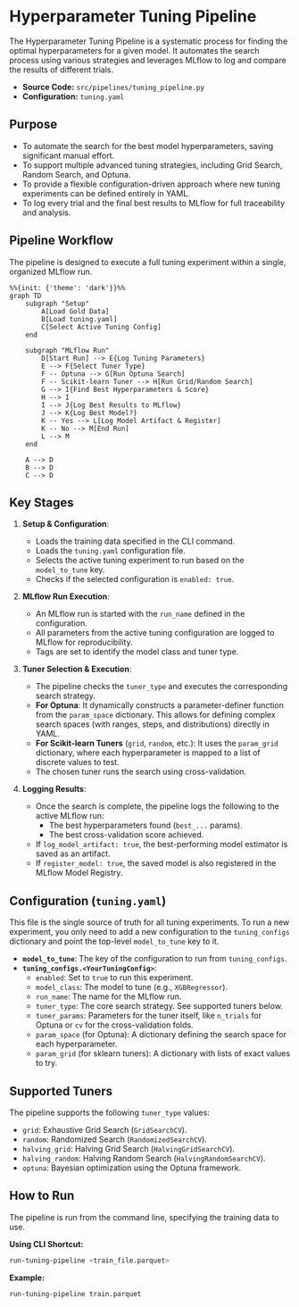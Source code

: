 # Hyperparameter Tuning Pipeline

The Hyperparameter Tuning Pipeline is a systematic process for finding the optimal hyperparameters for a given model. It automates the search process using various strategies and leverages MLflow to log and compare the results of different trials.

-   **Source Code:** `src/pipelines/tuning_pipeline.py`
-   **Configuration:** `tuning.yaml`

## Purpose

-   To automate the search for the best model hyperparameters, saving significant manual effort.
-   To support multiple advanced tuning strategies, including Grid Search, Random Search, and Optuna.
-   To provide a flexible configuration-driven approach where new tuning experiments can be defined entirely in YAML.
-   To log every trial and the final best results to MLflow for full traceability and analysis.

## Pipeline Workflow

The pipeline is designed to execute a full tuning experiment within a single, organized MLflow run.

```mermaid
%%{init: {'theme': 'dark'}}%%
graph TD
    subgraph "Setup"
        A[Load Gold Data]
        B[Load tuning.yaml]
        C[Select Active Tuning Config]
    end

    subgraph "MLflow Run"
        D[Start Run] --> E{Log Tuning Parameters}
        E --> F{Select Tuner Type}
        F -- Optuna --> G[Run Optuna Search]
        F -- Scikit-learn Tuner --> H[Run Grid/Random Search]
        G --> I{Find Best Hyperparameters & Score}
        H --> I
        I --> J{Log Best Results to MLflow}
        J --> K{Log Best Model?}
        K -- Yes --> L[Log Model Artifact & Register]
        K -- No --> M[End Run]
        L --> M
    end

    A --> D
    B --> D
    C --> D
```

## Key Stages

1.  **Setup & Configuration**:
    -   Loads the training data specified in the CLI command.
    -   Loads the `tuning.yaml` configuration file.
    -   Selects the active tuning experiment to run based on the `model_to_tune` key.
    -   Checks if the selected configuration is `enabled: true`.

2.  **MLflow Run Execution**:
    -   An MLflow run is started with the `run_name` defined in the configuration.
    -   All parameters from the active tuning configuration are logged to MLflow for reproducibility.
    -   Tags are set to identify the model class and tuner type.

3.  **Tuner Selection & Execution**:
    -   The pipeline checks the `tuner_type` and executes the corresponding search strategy.
    -   **For Optuna**: It dynamically constructs a parameter-definer function from the `param_space` dictionary. This allows for defining complex search spaces (with ranges, steps, and distributions) directly in YAML.
    -   **For Scikit-learn Tuners** (`grid`, `random`, etc.): It uses the `param_grid` dictionary, where each hyperparameter is mapped to a list of discrete values to test.
    -   The chosen tuner runs the search using cross-validation.

4.  **Logging Results**:
    -   Once the search is complete, the pipeline logs the following to the active MLflow run:
        -   The best hyperparameters found (`best_...` params).
        -   The best cross-validation score achieved.
    -   If `log_model_artifact: true`, the best-performing model estimator is saved as an artifact.
    -   If `register_model: true`, the saved model is also registered in the MLflow Model Registry.

## Configuration (`tuning.yaml`)

This file is the single source of truth for all tuning experiments. To run a new experiment, you only need to add a new configuration to the `tuning_configs` dictionary and point the top-level `model_to_tune` key to it.

-   **`model_to_tune`**: The key of the configuration to run from `tuning_configs`.
-   **`tuning_configs.<YourTuningConfig>`**:
    -   `enabled`: Set to `true` to run this experiment.
    -   `model_class`: The model to tune (e.g., `XGBRegressor`).
    -   `run_name`: The name for the MLflow run.
    -   `tuner_type`: The core search strategy. See supported tuners below.
    -   `tuner_params`: Parameters for the tuner itself, like `n_trials` for Optuna or `cv` for the cross-validation folds.
    -   `param_space` (for Optuna): A dictionary defining the search space for each hyperparameter.
    -   `param_grid` (for sklearn tuners): A dictionary with lists of exact values to try.

## Supported Tuners

The pipeline supports the following `tuner_type` values:

-   `grid`: Exhaustive Grid Search (`GridSearchCV`).
-   `random`: Randomized Search (`RandomizedSearchCV`).
-   `halving_grid`: Halving Grid Search (`HalvingGridSearchCV`).
-   `halving_random`: Halving Random Search (`HalvingRandomSearchCV`).
-   `optuna`: Bayesian optimization using the Optuna framework.

## How to Run

The pipeline is run from the command line, specifying the training data to use.

**Using CLI Shortcut:**
```bash
run-tuning-pipeline <train_file.parquet>
```

**Example:**
```bash
run-tuning-pipeline train.parquet
```
